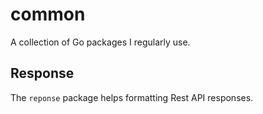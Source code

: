 # common
A collection of Go packages I regularly use.

## Response

The `reponse` package helps formatting Rest API responses.



